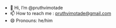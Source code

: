 - 👋 Hi, I’m @pruthvimotade
- 📫 How to reach me : pruthvimotade@gmail.com 
- 😄 Pronouns: he/him
<!---
pruthvimotade/pruthvimotade is a ✨ special ✨ repository because its `README.md` (this file) appears on your GitHub profile.
You can click the Preview link to take a look at your changes.
--->
